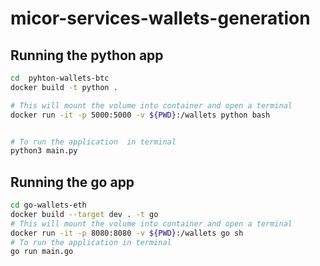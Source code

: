 # micor-services-wallets-generation

## Running the python app
```bash
cd  pyhton-wallets-btc 
docker build -t python .

# This will mount the volume into container and open a terminal
docker run -it -p 5000:5000 -v ${PWD}:/wallets python bash


# To run the application  in terminal
python3 main.py
```

## Running the go app
```bash
cd go-wallets-eth
docker build --target dev . -t go
# This will mount the volume into container and open a terminal
docker run -it -p 8080:8080 -v ${PWD}:/wallets go sh
# To run the application in terminal
go run main.go
```